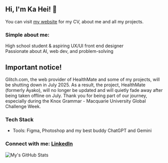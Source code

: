 
## Hi, I'm Ka Hei! 👋
You can visit [my website](https://kaheichan.neocities.org) for my CV, about me and all my projects.

### Simple about me:
High school student & aspiring UX/UI front end designer  
Passionate about AI, web dev, and problem-solving  

## Important notice!
Glitch.com, the web provider of HealthMate and some of my projects, will be shutting down in July 2025. As a result, the project, HealthMate (formerly Ayako), will no longer be updated and will quietly fade away after being taken offline on July. Thank you for being part of our journey, especially during the Knox Grammar - Macquarie University Global Challenge Week. 

### Tech Stack  
- Tools: Figma, Photoshop and my best buddy ChatGPT and Gemini

### Connect with me: [LinkedIn](https://linkedin.com/in/kahei-chan)  

![My's GitHub Stats](https://github-readme-stats.vercel.app/api?username=kaheichanturtle&show_icons=true&theme=light&count_private=true)
